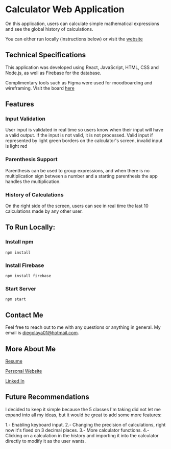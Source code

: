 # Calculator Web Application

On this application, users can calculate simple mathematical expressions and see the global history of calculations.

You can either run locally (instructions below) or visit the [website]()

## Technical Specifications

This application was developed using React, JavaScript, HTML, CSS and Node.js, as well as Firebase for the database.

Complimentary tools such as Figma were used for moodboarding and wireframing. Visit the board [here](https://www.figma.com/file/8AqZwNSc52ewi4pV6MjH8a/Untitled?node-id=0%3A1)

## Features

### Input Validation

User input is  validated in real time so users know when their input will have a valid output. If the input is not valid,
it is not processed. Valid input if represented by light green borders on the calculator's screen, invalid input is light red

### Parenthesis Support

Parenthesis can be used to group expressions, and when there is no multiplication sign between a number and a starting parenthesis
the app handles the  multiplication.

### History of Calculations

On the right side of the screen, users can see in real time the last 10 calculations made by any other user.

## To Run Locally:

### Install npm

`npm install`

### Install Firebase

`npm install firebase`

### Start Server

`npm start`

## Contact Me

Feel free to reach out to me with any questions or anything in general. My email is diegolaya01@hotmail.com.

## More About Me

[Resume](https://drive.google.com/file/d/1kQjquwLIXNx8Rer66bfbvKu32DQtMBzn/view)

[Personal Website](https://diegolaya.dev/)

[Linked In](https://www.linkedin.com/in/diego-laya-b011b11a1/)

## Future Recommendations

I decided to keep it simple because the 5 classes I'm taking did not let me expand into all my ideas, but it would be great to add
some more features:

1.- Enabling keyboard input.
2.- Changing the precision of calculations, right now it's fixed on 3 decimal places.
3.- More calculator functions.
4.- Clicking on a calculation in the history and importing it into the calculator directly to
modify it as the user wants.
